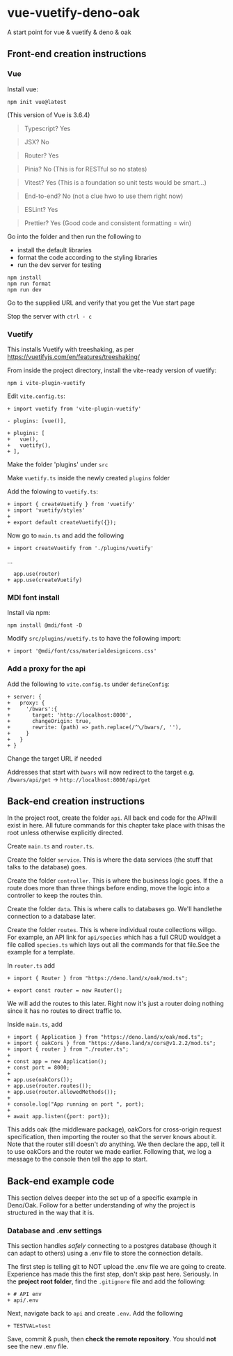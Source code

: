 # vue-vuetify-deno-oak
A start point for vue &amp; vuetify &amp; deno &amp; oak


## Front-end creation instructions

### Vue

Install vue:

`npm init vue@latest`

(This version of Vue is 3.6.4)

> Typescript?   Yes

> JSX?          No

> Router?       Yes

> Pinia?        No (This is for RESTful so no states)

> Vitest?       Yes (This is a foundation so unit tests would be smart...)

> End-to-end?   No (not a clue hwo to use them right now)

> ESLint?        Yes

> Prettier?      Yes (Good code and consistent formatting = win)

Go into the folder and then run the following to

* install the default libraries
* format the code according to the styling libraries
* run the dev server for testing

```
npm install
npm run format
npm run dev
```

Go to the supplied URL and verify that you get the Vue start page

Stop the server with `ctrl - c`

### Vuetify

This installs Vuetify with treeshaking, as per https://vuetifyjs.com/en/features/treeshaking/

From inside the project directory, install the vite-ready version of vuetify:

```
npm i vite-plugin-vuetify
```

Edit `vite.config.ts`:

```
+ import vuetify from 'vite-plugin-vuetify'

- plugins: [vue()],

+ plugins: [
+   vue(),
+   vuetify(),
+ ],
```

Make the folder 'plugins' under `src`

Make `vuetify.ts` inside the newly created `plugins` folder

Add the folowing to `vuetify.ts`:
```
+ import { createVuetify } from 'vuetify'
+ import 'vuetify/styles'
+ 
+ export default createVuetify({});
```



Now go to `main.ts` and add the following
```
+ import createVuetify from './plugins/vuetify'
```
...

```
  app.use(router)
+ app.use(createVuetify)
```

### MDI font install

Install via npm:

```
npm install @mdi/font -D
```

Modify `src/plugins/vuetify.ts` to have the following import:

```
+ import '@mdi/font/css/materialdesignicons.css'
```

### Add a proxy for the api

Add the following to `vite.config.ts` under `defineConfig`:

```
+ server: {
+   proxy: {
+     '/bwars':{
+       target: 'http://localhost:8000',
+       changeOrigin: true,
+       rewrite: (path) => path.replace(/^\/bwars/, ''),
+     }
+   }
+ }
```

Change the target URL if needed

Addresses that start with `bwars` will now redirect to the target e.g.
`/bwars/api/get` -> `http://localhost:8000/api/get`


## Back-end creation instructions
In the project root, create the folder `api`. All back end code for the APIwill exist in here. All future commands for this chapter take place with thisas the root unless otherwise explicitly directed.

Create `main.ts` and `router.ts`.

Create the folder `service`. This is where the data services (the stuff that talks to the database) goes.

Create the folder `controller`. This is where the business logic goes. If the a route does more than three things before ending, move the logic into a controller to keep the routes thin.

Create the folder `data`. This is where calls to databases go. We'll handlethe connection to a database later.

Create the folder `routes`. This is where individual route collections willgo. For example, an API link for `api/species` which has a full CRUD wouldget a file called `species.ts` which lays out all the commands for that file.See the example for a template.

In `router.ts` add

```
+ import { Router } from "https://deno.land/x/oak/mod.ts";

+ export const router = new Router();
```
We will add the routes to this later. Right now it's just a router doing nothing since it has no routes to direct traffic to.

Inside `main.ts`, add
```
+ import { Application } from "https://deno.land/x/oak/mod.ts";
+ import { oakCors } from "https://deno.land/x/cors@v1.2.2/mod.ts";
+ import { router } from "./router.ts";
+ 
+ const app = new Application();
+ const port = 8000;
+ 
+ app.use(oakCors());
+ app.use(router.routes());
+ app.use(router.allowedMethods());
+ 
+ console.log("App running on port ", port);
+ 
+ await app.listen({port: port});
```

This adds oak (the middleware package), oakCors for cross-origin request specification, then importing the router so that the server knows about it. Note that the router still doesn't *do* anything. We then declare the app, tell it to use oakCors and the router we made earlier. Following that, we log a message to the console then tell the app to start.

## Back-end example code
This section delves deeper into the set up of a specific example in Deno/Oak. Follow for a better understanding of why the project is structured in the way that it is.

### Database and .env settings
This section handles *safely* connecting to a postgres database (though it can adapt to others) using a .env file to store the connection details.

The first step is telling git to NOT upload the .env file we are going to create. Experience has made this the first step, don't skip past here. Seriously. In the **project root folder**, find the `.gitignore` file and add the following:
```
+ # API env
+ api/.env
```

Next, navigate back to `api` and create `.env`. Add the following

```
+ TESTVAL=test
```

Save, commit & push, then **check the remote repository**. You should **not** see the new .env file.